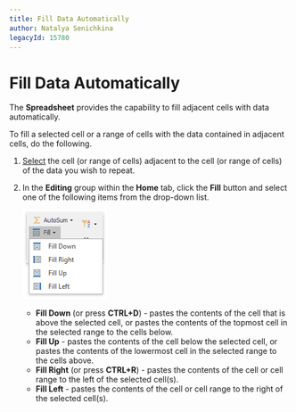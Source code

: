 ```yaml
---
title: Fill Data Automatically
author: Natalya Senichkina
legacyId: 15780
---
```

# Fill Data Automatically
The **Spreadsheet** provides the capability to fill adjacent cells with data automatically.

To fill a selected cell or a range of cells with the data contained in adjacent cells, do the following.
1. [Select](select-cells-or-cell-content.md) the cell (or range of cells) adjacent to the cell (or range of cells) of the data you wish to repeat.
2. In the **Editing** group within the **Home** tab, click the **Fill** button and select one of the following items from the drop-down list.
	
	![FillAuto.png](../../../images/img21226.png)
	* **Fill Down** (or press **CTRL+D**) - pastes the contents of the cell that is above the selected cell, or pastes the contents of the topmost cell in the selected range to the cells below.
	* **Fill Up** - pastes the contents of the cell below the selected cell, or pastes the contents of the lowermost cell in the selected range to the cells above.
	* **Fill Right** (or press **CTRL+R**) - pastes the contents of the cell or cell range to the left of the selected cell(s).
	* **Fill Left** - pastes the contents of the cell or cell range to the right of the selected cell(s).